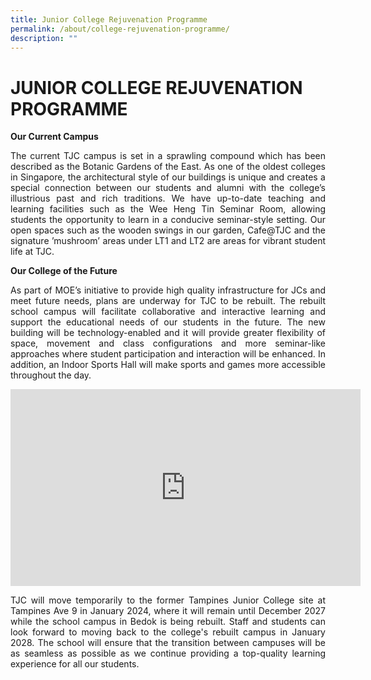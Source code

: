 ```yaml
---
title: Junior College Rejuvenation Programme
permalink: /about/college-rejuvenation-programme/
description: ""
---
```

# JUNIOR COLLEGE REJUVENATION PROGRAMME

**Our Current Campus**

<p style="text-align: justify;">The current TJC campus is set in a sprawling compound which has been described as the Botanic Gardens of the East. As one of the oldest colleges in Singapore, the architectural style of our buildings is unique and creates a special connection between our students and alumni with the college’s illustrious past and rich traditions. We have up-to-date teaching and learning facilities such as the Wee Heng Tin Seminar Room, allowing students the opportunity to learn in a conducive seminar-style setting. Our open spaces such as the wooden swings in our garden, Cafe@TJC and the signature ’mushroom’ areas under LT1 and LT2 are areas for vibrant student life at TJC.</p>

  

**Our College of the Future**

<p style="text-align: justify;">As part of MOE’s initiative to provide high quality infrastructure for JCs and meet future needs, plans are underway for TJC to be rebuilt. The rebuilt school campus will facilitate collaborative and interactive learning and support the educational needs of our students in the future. The new building will be technology-enabled and it will provide greater flexibility of space, movement and class configurations and more seminar-like approaches where student participation and interaction will be enhanced. In addition, an Indoor Sports Hall will make sports and games more accessible throughout the day.</p>

<center><iframe width="560" height="315" src="https://www.youtube.com/embed/ymMVT_n0nZQ" title="Sneak Peek of Our Future Campus" frameborder="0" allow="accelerometer; autoplay; clipboard-write; encrypted-media; gyroscope; picture-in-picture" allowfullscreen=""></iframe></center>

<p style="text-align: justify;">TJC will move temporarily to the former Tampines Junior College site at Tampines Ave 9 in January 2024, where it will remain until December 2027 while the school campus in Bedok is being rebuilt. Staff and students can look forward to moving back to the college's rebuilt campus in January 2028. The school will ensure that the transition between campuses will be as seamless as possible as we continue providing a top-quality learning experience for all our students.</p>
